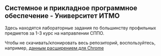 ## Системное и прикладное программное обеспечение - Университет ИТМО


Здесь находятся лабораторные задания по большинству профильных предметов за 1-3 курс на направлении СППО.

Чтобы не скачивать/клонировать весь репозиторий, воспользуйтесь, например, [данным расширением для Chrome](https://gitzip.org/)
